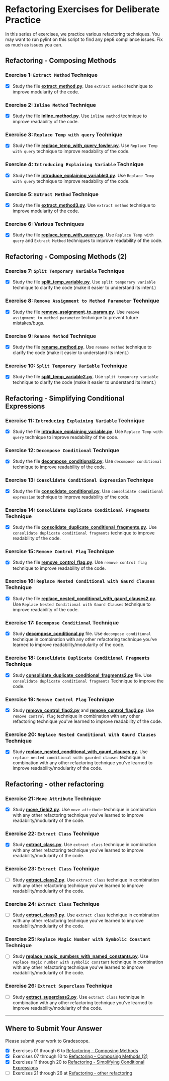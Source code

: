 # Refactoring Exercises for Deliberate Practice

In this series of exercises, we practice various refactoring techniques. You may want to run pylint on this script to find any pep8 compliance issues. Fix as much as issues you can.

## Refactoring - Composing Methods

### Exercise 1: `Extract Method` Technique

- [X] Study the file [**extract_method.py**](Refactoring_Composing_Methods/extract_method.py). Use `extract method` technique to improve modularity of the code.

### Exercise 2: `Inline Method` Technique

- [X] Study the file [**inline_method.py**](Refactoring_Composing_Methods/inline_method.py). Use `inline method` technique to improve readability of the code.

### Exercise 3: `Replace Temp with query` Technique

- [X] Study the file [**replace_temp_with_query_fowler.py**](Refactoring_Composing_Methods/replace_temp_with_query_fowler.py). Use `Replace Temp with query` technique to improve readability of the code.

### Exercise 4: `Introducing Explaining Variable` Technique

- [X] Study the file [**introduce_explaining_variable3.py**](Refactoring_Composing_Methods/introduce_explaining_variable3.py). Use `Replace Temp with query` technique to improve readability of the code.

### Exercise 5: `Extract Method` Technique

- [X] Study the file [**extract_method3.py**](Refactoring_Composing_Methods/extract_method3.py). Use `extract method` technique to improve modularity of the code.

### Exercise 6: Various Techniques

- [X] Study the file [**replace_temp_with_query.py**](Refactoring_Composing_Methods/replace_temp_with_query.py). Use `Replace Temp with query` and `Extract Method` techniques to improve readability of the code.

## Refactoring - Composing Methods (2)

### Exercise 7: `Split Temporary Variable` Technique

- [X] Study the file [**split_temp_variable.py**](Refactoring_Composing_Methods_(2)/split_temp_variable.py). Use `split temporary variable` technique to clarify the code (make it easier to understand its intent.)

### Exercise 8: `Remove Assignment to Method Parameter` Technique

- [X] Study the file [**remove_assignment_to_param.py**](Refactoring_Composing_Methods_(2)/remove_assignment_to_param.py). Use `remove assignment to method parameter` technique to prevent future mistakes/bugs.

### Exercise 9: `Rename Method` Technique

- [X] Study the file [**rename_method.py**](Refactoring_Composing_Methods_(2)/rename_method.py). Use `rename method` technique to clarify the code (make it easier to understand its intent.)

### Exercise 10: `Split Temporary Variable` Technique

- [X] Study the file [**split_temp_variable2.py**](Refactoring_Composing_Methods_(2)/split_temp_variable2.py). Use `split temporary variable` technique to clarify the code (make it easier to understand its intent.)

## Refactoring - Simplifying Conditional Expressions

### Exercise 11: `Introducing Explaining Variable` Technique

- [X] Study the file [**introduce_explaining_variable.py**](Refactoring_Simplifying_Conditional_Expressions/introduce_explaining_variable.py). Use `Replace Temp with query` technique to improve readability of the code.

### Exercise 12: `Decompose Conditional` Technique

- [X] Study the file [**decompose_conditional2.py**](Refactoring_Simplifying_Conditional_Expressions/decompose_conditional2.py). Use `decompose conditional` technique to improve readability of the code.

### Exercise  13: `Consolidate Conditional Expression` Technique

- [X] Study the file [**consolidate_conditional.py**](Refactoring_Simplifying_Conditional_Expressions/consolidate_conditional.py). Use `consolidate conditional expression` technique to improve readability of the code.

### Exercise  14: `Consolidate Duplicate Conditional Fragments` Technique

- [X] Study the file [**consolidate_duplicate_conditional_fragments.py**](Refactoring_Simplifying_Conditional_Expressions/consolidate_duplicate_conditional_fragments.py). Use `consolidate duplicate conditional fragments` technique to improve readability of the code.

### Exercise  15: `Remove Control Flag` Technique

- [X] Study the file [**remove_control_flag.py**](Refactoring_Simplifying_Conditional_Expressions/remove_control_flag.py). Use `remove control flag` technique to improve readability of the code.

### Exercise  16: `Replace Nested Conditional with Gaurd Clauses` Technique

- [X] Study the file [**replace_nested_conditional_with_gaurd_clauses2.py**](Refactoring_Simplifying_Conditional_Expressions/replace_nested_conditional_with_gaurd_clauses2.py). Use `Replace Nested Conditional with Gaurd Clauses` technique to improve readability of the code.

### Exercise  17: `Decompose Conditional` Technique

- [X] Study [**decompose_conditional.py**](Refactoring_Simplifying_Conditional_Expressions/decompose_conditional.py) file. Use `decompose conditional` technique in combination with any other refactoring technique you've learned to improve readability/modularity of the code.

### Exercise  18: `Consolidate Duplicate Conditional Fragments` Technique

- [X] Study [**consolidate_duplicate_conditional_fragments2.py**](Refactoring_Simplifying_Conditional_Expressions/consolidate_duplicate_conditional_fragments2.py) file. Use `consolidate duplicate conditional fragments` Technique to improve the code.

### Exercise 19: `Remove Control Flag` Technique

- [X] Study [**remove_control_flag2.py**](Refactoring_Simplifying_Conditional_Expressions/remove_control_flag2.py) and [**remove_control_flag3.py**](Refactoring_Simplifying_Conditional_Expressions/remove_control_flag3.py). Use `remove control flag` technique in combination with any other refactoring technique you've learned to improve readability of the code.

### Exercise 20: `Replace Nested Conditional With Gaurd Clauses` Technique

- [X] Study [**replace_nested_conditional_with_gaurd_clauses.py**](Refactoring_Simplifying_Conditional_Expressions/replace_nested_conditional_with_gaurd_clauses.py). Use `replace nested conditional with gaurded clauses` technique in combination with any other refactoring technique you've learned to improve readability/modularity of the code.

## Refactoring - other refactoring

### Exercise 21: `Move Attribute` Technique

- [X] Study [**move_field2.py**](Refactoring_Other_Refactoring/move_field2.py). Use `move attribute` technique in combination with any other refactoring technique you've learned to improve readability/modularity of the code.

### Exercise 22: `Extract Class` Technique

- [X] Study [**extract_class.py**](Refactoring_Other_Refactoring/extract_class.py). Use `extract class` technique in combination with any other refactoring technique you've learned to improve readability/modularity of the code.

### Exercise 23: `Extract Class` Technique

- [ ] Study [**extract_class2.py**](Refactoring_Other_Refactoring/extract_class2.py). Use `extract class` technique in combination with any other refactoring technique you've learned to improve readability/modularity of the code.

### Exercise 24: `Extract Class` Technique

- [ ] Study [**extract_class3.py**](Refactoring_Other_Refactoring/extract_class3.py). Use `extract class` technique in combination with any other refactoring technique you've learned to improve readability/modularity of the code.

### Exercise 25: `Replace Magic Number with Symbolic Constant` Technique

- [ ] Study [**replace_magic_numbers_with_named_constants.py**](Refactoring_Other_Refactoring/replace_magic_numbers_with_named_constants.py). Use `replace magic number with symbolic constant` technique in combination with any other refactoring technique you've learned to improve readability/modularity of the code.

### Exercise 26: `Extract Superclass` Technique

- [ ] Study [**extract_superclass2.py**](Refactoring_Other_Refactoring/extract_superclass2.py). Use `extract class` technique in combination with any other refactoring technique you've learned to improve readability/modularity of the code.

---

## Where to Submit Your Answer

Please submit your work to Gradescope.

- [X] Exercises 01 through 6 to [Refactoring - Composing Methods](https://www.gradescope.com/courses/206382/assignments/992928)
- [X] Exercises 07 through 10 to [Refactoring - Composing Methods (2)](https://www.gradescope.com/courses/206382/assignments/1007195)
- [X] Exercises 11 through 20 to [Refactoring - Simplifying Conditional Expressions](https://www.gradescope.com/courses/206382/assignments/1013900)
- [ ] Exercises 21 through 26 at [Refactoring - other refactoring](https://www.gradescope.com/courses/206382/assignments/1025910)
